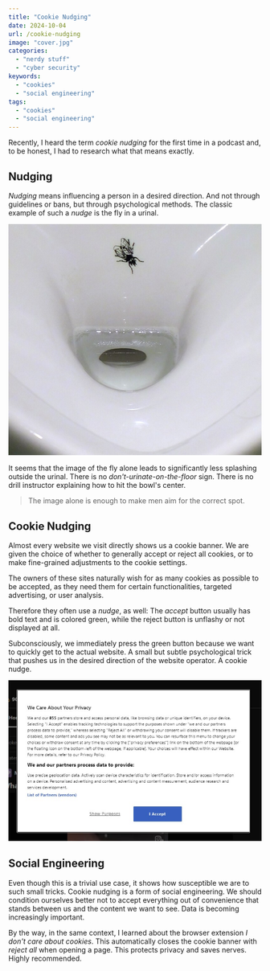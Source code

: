 ```yaml
---
title: "Cookie Nudging"
date: 2024-10-04
url: /cookie-nudging
image: "cover.jpg"
categories: 
  - "nerdy stuff"
  - "cyber security"
keywords: 
  - "cookies"
  - "social engineering"
tags: 
  - "cookies"
  - "social engineering"
---
```

Recently, I heard the term *cookie nudging* for the first time in a podcast and, to be honest, I had to research what that means exactly.

## Nudging
*Nudging* means influencing a person in a desired direction. And not through guidelines or bans, but through psychological methods. The classic example of such a *nudge* is the fly in a urinal.

![The fly in a urinal](fly.jpg)

It seems that the image of the fly alone leads to significantly less splashing outside the urinal. There is no *don't-urinate-on-the-floor* sign. There is no drill instructor explaining how to hit the bowl's center. 

> The image alone is enough to make men aim for the correct spot.

## Cookie Nudging
Almost every website we visit directly shows us a cookie banner. We are given the choice of whether to generally accept or reject all cookies, or to make fine-grained adjustments to the cookie settings. 

The owners of these sites naturally wish for as many cookies as possible to be accepted, as they need them for certain functionalities, targeted advertising, or user analysis.

Therefore they often use a *nudge*, as well: The *accept* button usually has bold text and is colored green, while the reject button is unflashy or not displayed at all. 

Subconsciously, we immediately press the green button because we want to quickly get to the actual website. A small but subtle psychological trick that pushes us in the desired direction of the website operator. A cookie nudge.

![A cookie nudge](cookies.jpg)

## Social Engineering
Even though this is a trivial use case, it shows how susceptible we are to such small tricks. Cookie nudging is a form of social engineering. We should condition ourselves better not to accept everything out of convenience that stands between us and the content we want to see. Data is becoming increasingly important.

By the way, in the same context, I learned about the browser extension *I don't care about cookies*. This automatically closes the cookie banner with *reject all* when opening a page. This protects privacy and saves nerves. Highly recommended.
